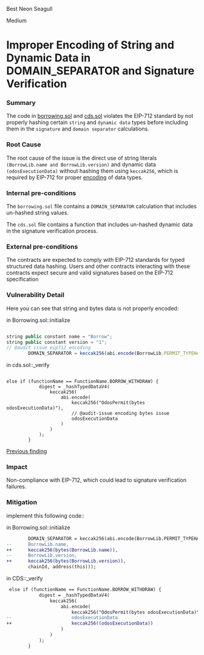 Best Neon Seagull

Medium

# Improper Encoding of String and Dynamic Data in DOMAIN_SEPARATOR and Signature Verification

### Summary
The code in [borrowing.sol](https://github.com/sherlock-audit/2024-11-autonomint/blob/0d324e04d4c0ca306e1ae4d4c65f0cb9d681751b/Blockchain/Blockchian/contracts/Core_logic/borrowing.sol#L113) and [cds.sol](https://github.com/sherlock-audit/2024-11-autonomint/blob/0d324e04d4c0ca306e1ae4d4c65f0cb9d681751b/Blockchain/Blockchian/contracts/Core_logic/CDS.sol#L903) violates the EIP-712 standard by not properly hashing certain `string` and `dynamic data` types before including them in the `signature` and `domain separator` calculations.

### Root Cause
The root cause of the issue is the direct use of string literals `(BorrowLib.name and BorrowLib.version)` and dynamic data `(odosExecutionData)` without hashing them using `keccak256`, which is required by EIP-712 for proper [encoding](https://eips.ethereum.org/EIPS/eip-712#definition-of-encodedata) of data types.

### Internal pre-conditions
The `borrowing.sol` file contains a `DOMAIN_SEPARATOR` calculation that includes un-hashed string values.

The `cds.sol` file contains a function that includes un-hashed dynamic data in the signature verification process.

### External pre-conditions
The contracts are expected to comply with EIP-712 standards for typed structured data hashing.
Users and other contracts interacting with these contracts expect secure and valid signatures based on the EIP-712 specification

### Vulnerability Detail
Here you can see that string and bytes data is not properly encoded:

in Borrowing.sol::initialize
```javascript

string public constant name = "Borrow";
string public constant version = "1";
// @audit issue eip712 encoding
        DOMAIN_SEPARATOR = keccak256(abi.encode(BorrowLib.PERMIT_TYPEHASH, BorrowLib.name, BorrowLib.version, chainId, address(this)));
```
in  cds.sol::_verify
```javacript

else if (functionName == FunctionName.BORROW_WITHDRAW) {
            digest = _hashTypedDataV4(
                keccak256(
                    abi.encode(
                        keccak256("OdosPermit(bytes odosExecutionData)"),
                        // @audit-issue encoding bytes issue
                        odosExecutionData
                    )
                )
            );
        }
```
[Previous finding](https://github.com/sherlock-audit/2024-04-titles-judging/issues/74)


### Impact
Non-compliance with EIP-712, which could lead to signature verification failures.

### Mitigation
implement this following code:: 

in Borrowing.sol::initialize
```diff
        DOMAIN_SEPARATOR = keccak256(abi.encode(BorrowLib.PERMIT_TYPEHASH, 
--      BorrowLib.name,
++      keccak256(bytes(BorrowLib.name)),
--      BorrowLib.version,
++      keccak256(bytes(BorrowLib.version)),
        chainId, address(this)));
```
in CDS::_verify
```diff
 else if (functionName == FunctionName.BORROW_WITHDRAW) {
            digest = _hashTypedDataV4(
                keccak256(
                    abi.encode(
                        keccak256("OdosPermit(bytes odosExecutionData)"),
--                      odosExecutionData
++                      keccak256((odosExecutionData))
                    )
                )
            );
        }
```